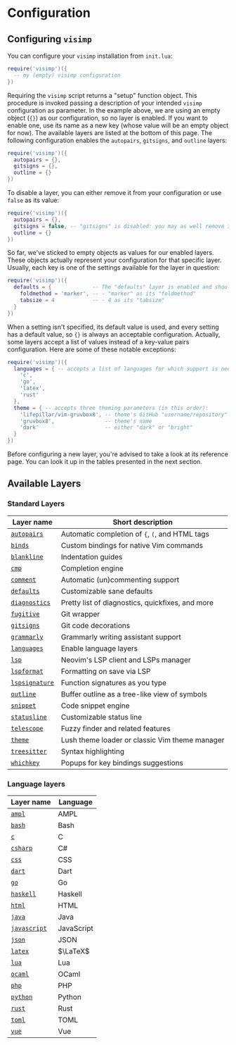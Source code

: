 # Configuration

## Configuring `visimp`

You can configure your `visimp` installation from `init.lua`:

```lua
require('visimp')({
  -- my (empty) visimp configuration
})
```

Requiring the `visimp` script returns a "setup" function object. This procedure
is invoked passing a description of your intended `visimp` configuration as
parameter. In the example above, we are using an empty object (`{}`) as our configuration,
so no layer is enabled. If you want to enable one, use its name as a new key
(whose value will be an empty object for now). The available layers are listed
at the bottom of this page. The following configuration enables the `autopairs`,
`gitsigns`, and `outline` layers:

```lua
require('visimp')({
  autopairs = {},
  gitsigns = {},
  outline = {}
})
```

To disable a layer, you can either remove it from your configuration or use
`false` as its value:

```lua
require('visimp')({
  autopairs = {},
  gitsigns = false, -- "gitsigns" is disabled: you may as well remove its entry
  outline = {}
})
```

So far, we've sticked to empty objects as values for our enabled layers. These
objects actually represent your configuration for that specific layer. Usually,
each key is one of the settings available for the layer in question:

```lua
require('visimp')({
  defaults = {             -- The "defaults" layer is enabled and should use:
    foldmethod = 'marker', -- - "marker" as its "foldmethod"
    tabsize = 4            -- - 4 as its "tabsize"
  }
})
```

When a setting isn't specified, its default value is used, and every setting has
a default value, so `{}` is always an acceptable configuration. Actually, some
layers accept a list of values instead of a key-value pairs configuration. Here
are some of these notable exceptions:

```lua
require('visimp')({
  languages = { -- accepts a list of languages for which support is needed.
    'c',
    'go',
    'latex',
    'rust'
  },
  theme = { -- accepts three theming parameters (in this order):
    'lifepillar/vim-gruvbox8', -- theme's GitHub "username/repository"
    'gruvbox8',                -- theme's name
    'dark'                     -- either "dark" or "bright"
  }
})
```

Before configuring a new layer, you're advised to take a look at its reference
page. You can look it up in the tables presented in the next section.

## Available Layers

### Standard Layers

| Layer name                               | Short description                                |
| ---------------------------------------- | ------------------------------------------------ |
| [`autopairs`](layers/AUTOPAIRS.md)       | Automatic completion of `{`, `(`, and HTML tags  |
| [`binds`](layers/BINDS.md)               | Custom bindings for native Vim commands          |
| [`blankline`](layers/BLANKLINE.md)       | Indentation guides                               |
| [`cmp`](layers/CMP.md)                   | Completion engine                                |
| [`comment`](layers/COMMENT.md)           | Automatic (un)commenting support                 |
| [`defaults`](layers/DEFAULTS.md)         | Customizable sane defaults                       |
| [`diagnostics`](layers/DIAGNOSTICS.md)   | Pretty list of diagnostics, quickfixes, and more |
| [`fugitive`](layers/FUGITIVE.md)         | Git wrapper                                      |
| [`gitsigns`](layers/GITSIGNS.md)         | Git code decorations                             |
| [`grammarly`](layers/GRAMMARLY.md)       | Grammarly writing assistant support              |
| [`languages`](layers/LANGUAGES.md)       | Enable language layers                           |
| [`lsp`](layers/LSP.md)                   | Neovim's LSP client and LSPs manager             |
| [`lspformat`](layers/LSPFORMAT.md)       | Formatting on save via LSP                       |
| [`lspsignature`](layers/LSPSIGNATURE.md) | Function signatures as you type                  |
| [`outline`](layers/OUTLINE.md)           | Buffer outline as a tree-like view of symbols    |
| [`snippet`](layers/SNIPPET.md)           | Code snippet engine                              |
| [`statusline`](layers/STATUSLINE.md)     | Customizable status line                         |
| [`telescope`](layers/TELESCOPE.md)       | Fuzzy finder and related features                |
| [`theme`](layers/THEME.md)               | Lush theme loader or classic Vim theme manager   |
| [`treesitter`](layers/TREESITTER.md)     | Syntax highlighting                              |
| [`whichkey`](layers/WHICHKEY.md)         | Popups for key bindings suggestions              |

### Language layers

| Layer name                         | Language   |
| ---------------------------------- | ---------- |
| [`ampl`](lang/AMPL.md)             | AMPL       |
| [`bash`](lang/BASH.md)             | Bash       |
| [`c`](lang/C.md)                   | C          |
| [`csharp`](lang/CSHARP.md)         | C#         |
| [`css`](lang/CSS.md)               | CSS        |
| [`dart`](lang/DART.md)             | Dart       |
| [`go`](lang/GO.md)                 | Go         |
| [`haskell`](lang/HSKELL.md)        | Haskell    |
| [`html`](lang/HTML.md)             | HTML       |
| [`java`](lang/JAVA.md)             | Java       |
| [`javascript`](lang/JAVASCRIPT.md) | JavaScript |
| [`json`](lang/JSON.md)             | JSON       |
| [`latex`](lang/LATEX.md)           | $\LaTeX$   |
| [`lua`](lang/LUA.md)               | Lua        |
| [`ocaml`](lang/OCAML.md)           | OCaml      |
| [`php`](lang/PHP.md)               | PHP        |
| [`python`](lang/PYTHON.md)         | Python     |
| [`rust`](lang/RUST.md)             | Rust       |
| [`toml`](lang/TOML.md)             | TOML       |
| [`vue`](lang/VUE.md)               | Vue        |
